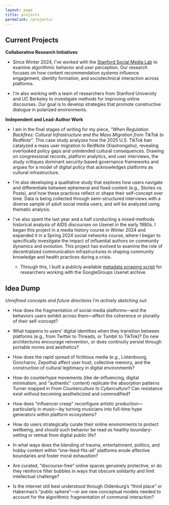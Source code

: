 ```yaml
---
layout: page
title: projects
permalink: /projects/
---
```


## Current Projects

**Collaborative Research Initiatives**

- Since Winter 2024, I’ve worked with the [Stanford Social Media Lab](https://sml.stanford.edu/) to examine algorithmic behavior and user perception. Our research focuses on how content recommendation systems influence engagement, identity formation, and sociotechnical interaction across platforms.

- I'm also working with a team of researchers from Stanford University and UC Berkeley to investigate methods for improving online discourses. Our goal is to develop strategies that promote constructive dialogue in polarized environments.

**Independent and Lead-Author Work**

- I am in the final stages of writing for my piece, *"When Regulation Backfires: Cultural Infrastructure and the Mass Migration from TikTok to RedNote"*. This case study analyzes how the 2025 U.S. TikTok ban catalyzed a mass user migration to RedNote (Xiaohongshu), revealing overlooked policy gaps and unintended cultural consequences. Drawing on congressional records, platform analytics, and user interviews, the study critiques dominant security-based governance frameworks and argues for a model of digital policy that acknowledges platforms as cultural infrastructure. 

-  I'm also developing a qualitative study that explores how users navigate and differentiate between ephemeral and fixed content (e.g., Stories vs. Posts), and how these practices reflect or shape their self-concept over time. Data is being collected through semi-structured interviews with a diverse sample of adult social media users, and will be analyzed using thematic analysis.  

- I've also spent the last year and a half conducting a mixed-methods historical analysis of AIDS discourses on Usenet in the early 1980s. I began this project in a media history course in Winter 2024 and expanded it in a Spring 2024 social networks course, where I began to specifically investigate the impact of influential authors on community dynamics and evolution. This project has evolved to examine the role of decentralized communication infrastructures in shaping community knowledge and health practices during a crisis. 
  - Through this, I built a publicly available [metadata scraping script](https://github.com/evjohnston/usenetscraping_public) for researchers working with the GoogleGroups Usenet archive.


## Idea Dump

*Unrefined concepts and future directions I'm actively sketching out:*

- How does the fragmentation of social media platforms—and the behaviors users exhibit across them—affect the coherence or plurality of their self-concept?

- What happens to users’ digital identities when they transition between platforms (e.g., from Twitter to Threads, or Tumblr to TikTok)? Do new architectures encourage reinvention, or does continuity persist through portable norms and aesthetics?

- How does the rapid spread of fictitious media (e.g., Listenbourg, Goncharov, Zepotha) affect user trust, collective memory, and the construction of cultural legitimacy in digital environments?

- How do counterhype movements (like de-influencing, digital minimalism, and "authentic" content) replicate the absorption patterns Turner mapped in *From Counterculture to Cyberculture*? Can resistance exist without becoming aestheticized and commodified?

- How does "influencer creep" reconfigure artistic production—particularly in music—by turning musicians into full-time hype generators within platform ecosystems?

- How do users strategically curate their online environments to protect wellbeing, and should such behavior be read as healthy boundary-setting or retreat from digital public life?

- In what ways does the blending of trauma, entertainment, politics, and hobby content within “one-feed-fits-all” platforms erode affective boundaries and foster moral exhaustion?

- Are curated, “discourse-free” online spaces genuinely protective, or do they reinforce filter bubbles in ways that obscure solidarity and limit intellectual challenge?

- Is the internet still best understood through Oldenburg’s “third place” or Habermas’s “public sphere”—or are new conceptual models needed to account for the algorithmic fragmentation of communal interaction?
